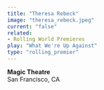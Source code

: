 ```yaml
---
title: "Theresa Rebeck"
image: "theresa_rebeck.jpeg"
current: "false"
related:
- Rolling World Premieres
play: "What We're Up Against"
type: "rolling_premier"
---
```


**Magic Theatre**\
San Francisco, CA
